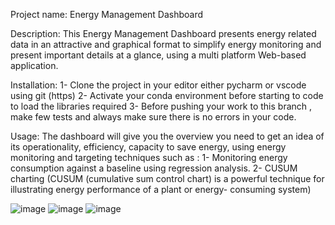 Project name: Energy Management Dashboard 

Description: This Energy Management Dashboard presents energy related data in an attractive and graphical format to simplify energy monitoring and present important details at a                glance, using a multi platform Web-based application.

Installation:  1- Clone the project in your editor either pycharm or vscode using git (https) 
               2- Activate your conda environment before starting to code to load the libraries required
               3- Before pushing your work to this branch , make few tests and always make sure there is no errors in your code.
               
Usage:     The dashboard will give you the overview you need to get an idea of its operationality, efficiency, capacity to save energy, using energy monitoring and targeting                  techniques such as :  1-  Monitoring energy consumption against a baseline using regression analysis.
                                 2-  CUSUM charting (CUSUM (cumulative sum control chart) is a powerful technique for illustrating energy performance of a plant or energy-                                              consuming system)
                                 
                                
![image](https://user-images.githubusercontent.com/82321097/128598847-406d1356-db2f-4a63-a7ff-0a2bd05b2f10.png)
![image](https://user-images.githubusercontent.com/82321097/128598852-2a5e8b85-4ecd-46ea-b302-f7f7c56ddbd1.png)
![image](https://user-images.githubusercontent.com/82321097/128598860-a1d35fea-5df5-466e-ba50-95ea792f8655.png)


                                 
                                
